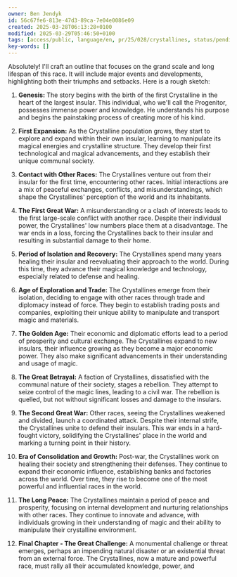 ```yaml
---
owner: Ben Jendyk
id: 56c67fe6-813e-47d3-89ca-7e04e0086e09
created: 2025-03-28T06:13:28+0100
modified: 2025-03-29T05:46:50+0100
tags: [access/public, language/en, pr/25/028/crystallines, status/pending]
key-words: []
---
```


Absolutely! I'll craft an outline that focuses on the grand scale and long lifespan of this race. It will include major events and developments, highlighting both their triumphs and setbacks. Here is a rough sketch:

1. **Genesis:** The story begins with the birth of the first Crystalline in the heart of the largest insular. This individual, who we'll call the Progenitor, possesses immense power and knowledge. He understands his purpose and begins the painstaking process of creating more of his kind.

2. **First Expansion:** As the Crystalline population grows, they start to explore and expand within their own insular, learning to manipulate its magical energies and crystalline structure. They develop their first technological and magical advancements, and they establish their unique communal society.

3. **Contact with Other Races:** The Crystallines venture out from their insular for the first time, encountering other races. Initial interactions are a mix of peaceful exchanges, conflicts, and misunderstandings, which shape the Crystallines' perception of the world and its inhabitants.

4. **The First Great War:** A misunderstanding or a clash of interests leads to the first large-scale conflict with another race. Despite their individual power, the Crystallines' low numbers place them at a disadvantage. The war ends in a loss, forcing the Crystallines back to their insular and resulting in substantial damage to their home.

5. **Period of Isolation and Recovery:** The Crystallines spend many years healing their insular and reevaluating their approach to the world. During this time, they advance their magical knowledge and technology, especially related to defense and healing.

6. **Age of Exploration and Trade:** The Crystallines emerge from their isolation, deciding to engage with other races through trade and diplomacy instead of force. They begin to establish trading posts and companies, exploiting their unique ability to manipulate and transport magic and materials.

7. **The Golden Age:** Their economic and diplomatic efforts lead to a period of prosperity and cultural exchange. The Crystallines expand to new insulars, their influence growing as they become a major economic power. They also make significant advancements in their understanding and usage of magic.

8. **The Great Betrayal:** A faction of Crystallines, dissatisfied with the communal nature of their society, stages a rebellion. They attempt to seize control of the magic lines, leading to a civil war. The rebellion is quelled, but not without significant losses and damage to the insulars.

9. **The Second Great War:** Other races, seeing the Crystallines weakened and divided, launch a coordinated attack. Despite their internal strife, the Crystallines unite to defend their insulars. This war ends in a hard-fought victory, solidifying the Crystallines' place in the world and marking a turning point in their history.

10. **Era of Consolidation and Growth:** Post-war, the Crystallines work on healing their society and strengthening their defenses. They continue to expand their economic influence, establishing banks and factories across the world. Over time, they rise to become one of the most powerful and influential races in the world.

11. **The Long Peace:** The Crystallines maintain a period of peace and prosperity, focusing on internal development and nurturing relationships with other races. They continue to innovate and advance, with individuals growing in their understanding of magic and their ability to manipulate their crystalline environment.

12. **Final Chapter - The Great Challenge:** A monumental challenge or threat emerges, perhaps an impending natural disaster or an existential threat from an external force. The Crystallines, now a mature and powerful race, must rally all their accumulated knowledge, power, and